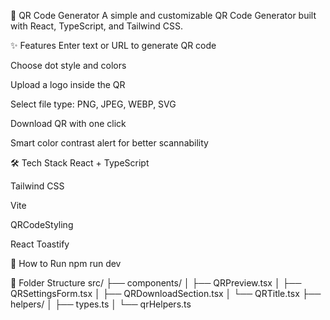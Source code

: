 🔳 QR Code Generator
A simple and customizable QR Code Generator built with React, TypeScript, and Tailwind CSS.

✨ Features
Enter text or URL to generate QR code

Choose dot style and colors

Upload a logo inside the QR

Select file type: PNG, JPEG, WEBP, SVG

Download QR with one click

Smart color contrast alert for better scannability

🛠 Tech Stack
React + TypeScript

Tailwind CSS

Vite

QRCodeStyling

React Toastify

🚀 How to Run
npm run dev

📁 Folder Structure
src/
├── components/
│   ├── QRPreview.tsx
│   ├── QRSettingsForm.tsx
│   ├── QRDownloadSection.tsx
│   └── QRTitle.tsx
├── helpers/
│   ├── types.ts
│   └── qrHelpers.ts

